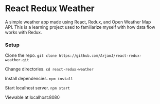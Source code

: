 # React Redux Weather
A simple weather app made using React, Redux, and Open Weather Map API. This is a learning project used to familiarize myself with how data flow works with Redux. 

### Setup

Clone the repo.
`git clone https://github.com/ArjanJ/react-redux-weather.git`

Change directories.
`cd react-redux-weather`

Install dependencies.
`npm install`

Start localhost server.
`npm start`

Viewable at localhost:8080